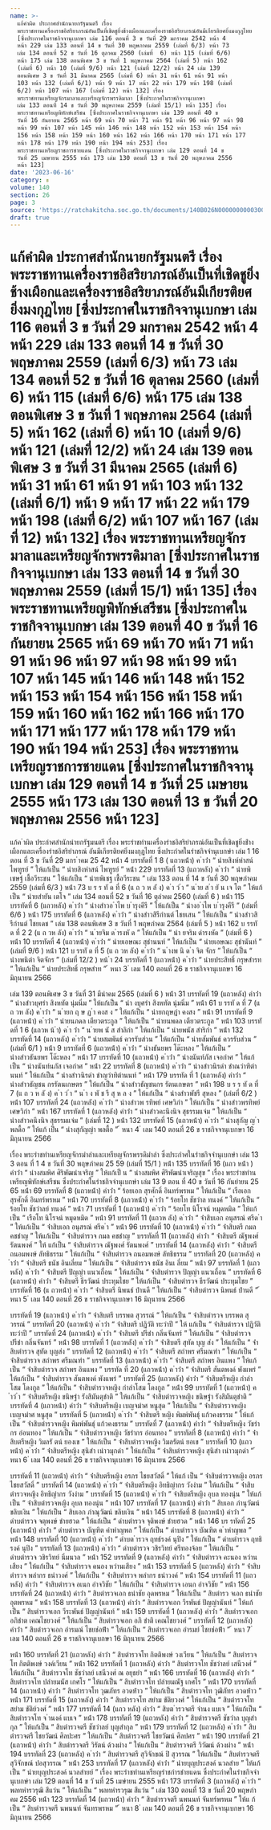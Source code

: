 ```yaml
---
name: >-
  แก้คำผิด ประกาศสำนักนายกรัฐมนตรี เรื่อง
  พระราชทานเครื่องราชอิสริยาภรณ์อันเป็นที่เชิดชูยิ่งช้างเผือกและเครื่องราชอิสริยาภรณ์อันมีเกียรติยศยิ่งมงกุฎไทย
  [ซึ่งประกาศในราชกิจจานุเบกษา เล่ม 116 ตอนที่ 3 ข วันที่ 29 มกราคม 2542 หน้า 4
  หน้า 229 เล่ม 133 ตอนที่ 14 ข วันที่ 30 พฤษภาคม 2559 (เล่มที่ 6/3) หน้า 73
  เล่ม 134 ตอนที่ 52 ข วันที่ 16 ตุลาคม 2560 (เล่มที่  6) หน้า 115 (เล่มที่ 6/6)
  หน้า 175 เล่ม 138 ตอนพิเศษ 3 ข วันที่ 1 พฤษภาคม 2564 (เล่มที่ 5) หน้า 162
  (เล่มที่ 6) หน้า 10 (เล่มที่ 9/6) หน้า 121 (เล่มที่ 12/2) หน้า 24 เล่ม 139
  ตอนพิเศษ 3 ข วันที่ 31 มีนาคม 2565 (เล่มที่ 6) หน้า 31 หน้า 61 หน้า 91 หน้า
  103 หน้า 132 (เล่มที่ 6/1) หน้า 9 หน้า 17 หน้า 22 หน้า 179 หน้า 198 (เล่มที่
  6/2) หน้า 107 หน้า 167 (เล่มที่ 12) หน้า 132] เรื่อง
  พระราชทานเหรียญจักรมาลาและเหรียญจักรพรรดิมาลา [ซึ่งประกาศในราชกิจจานุเบกษา
  เล่ม 133 ตอนที่ 14 ข วันที่ 30 พฤษภาคม 2559 (เล่มที่ 15/1) หน้า 135] เรื่อง
  พระราชทานเหรียญพิทักษ์เสรีชน [ซึ่งประกาศในราชกิจจานุเบกษา เล่ม 139 ตอนที่ 40 ข
  วันที่ 16 กันยายน 2565 หน้า 69 หน้า 70 หน้า 71 หน้า 91 หน้า 96 หน้า 97 หน้า 98
  หน้า 99 หน้า 107 หน้า 145 หน้า 146 หน้า 148 หน้า 152 หน้า 153 หน้า 154 หน้า
  156 หน้า 158 หน้า 159 หน้า 160 หน้า 162 หน้า 166 หน้า 170 หน้า 171 หน้า 177
  หน้า 178 หน้า 179 หน้า 190 หน้า 194 หน้า 253] เรื่อง
  พระราชทานเหรียญราชการชายแดน [ซึ่งประกาศในราชกิจจานุเบกษา เล่ม 129 ตอนที่ 14 ข
  วันที่ 25 เมษายน 2555 หน้า 173 เล่ม 130 ตอนที่ 13 ข วันที่ 20 พฤษภาคม 2556
  หน้า 123]
date: '2023-06-16'
category: ข
volume: 140
section: 26
page: 3
source: 'https://ratchakitcha.soc.go.th/documents/140B026N0000000000300.pdf'
draft: true
---
```


# แก้คำผิด ประกาศสำนักนายกรัฐมนตรี เรื่อง พระราชทานเครื่องราชอิสริยาภรณ์อันเป็นที่เชิดชูยิ่งช้างเผือกและเครื่องราชอิสริยาภรณ์อันมีเกียรติยศยิ่งมงกุฎไทย [ซึ่งประกาศในราชกิจจานุเบกษา เล่ม 116 ตอนที่ 3 ข วันที่ 29 มกราคม 2542 หน้า 4 หน้า 229 เล่ม 133 ตอนที่ 14 ข วันที่ 30 พฤษภาคม 2559 (เล่มที่ 6/3) หน้า 73 เล่ม 134 ตอนที่ 52 ข วันที่ 16 ตุลาคม 2560 (เล่มที่  6) หน้า 115 (เล่มที่ 6/6) หน้า 175 เล่ม 138 ตอนพิเศษ 3 ข วันที่ 1 พฤษภาคม 2564 (เล่มที่ 5) หน้า 162 (เล่มที่ 6) หน้า 10 (เล่มที่ 9/6) หน้า 121 (เล่มที่ 12/2) หน้า 24 เล่ม 139 ตอนพิเศษ 3 ข วันที่ 31 มีนาคม 2565 (เล่มที่ 6) หน้า 31 หน้า 61 หน้า 91 หน้า 103 หน้า 132 (เล่มที่ 6/1) หน้า 9 หน้า 17 หน้า 22 หน้า 179 หน้า 198 (เล่มที่ 6/2) หน้า 107 หน้า 167 (เล่มที่ 12) หน้า 132] เรื่อง พระราชทานเหรียญจักรมาลาและเหรียญจักรพรรดิมาลา [ซึ่งประกาศในราชกิจจานุเบกษา เล่ม 133 ตอนที่ 14 ข วันที่ 30 พฤษภาคม 2559 (เล่มที่ 15/1) หน้า 135] เรื่อง พระราชทานเหรียญพิทักษ์เสรีชน [ซึ่งประกาศในราชกิจจานุเบกษา เล่ม 139 ตอนที่ 40 ข วันที่ 16 กันยายน 2565 หน้า 69 หน้า 70 หน้า 71 หน้า 91 หน้า 96 หน้า 97 หน้า 98 หน้า 99 หน้า 107 หน้า 145 หน้า 146 หน้า 148 หน้า 152 หน้า 153 หน้า 154 หน้า 156 หน้า 158 หน้า 159 หน้า 160 หน้า 162 หน้า 166 หน้า 170 หน้า 171 หน้า 177 หน้า 178 หน้า 179 หน้า 190 หน้า 194 หน้า 253] เรื่อง พระราชทานเหรียญราชการชายแดน [ซึ่งประกาศในราชกิจจานุเบกษา เล่ม 129 ตอนที่ 14 ข วันที่ 25 เมษายน 2555 หน้า 173 เล่ม 130 ตอนที่ 13 ข วันที่ 20 พฤษภาคม 2556 หน้า 123]

แก้ค ําผิด ประกําศสํานักนํายกรัฐมนตรี เรื่อง พระรําชทํานเครื่องรําชอิสริยําภรณ์อันเป็นที่เชิดชูยิ่งช้ํางเผือกและเครื่องรําชอิสริยําภรณ์ อันมีเกียรติยศยิ่งมงกุฎไทย ซึ่งประกําศในรําชกิจจํานุเบกษํา เล่ม 1 16 ตอน ที่ 3 ข วันที่ 29 มกร ําคม 25 42 หน้ํา 4 บรรทัดที่ 1 8 ( แถวหน้ํา) ค ําว่ํา “ นํายสิงห์หําสน์ ไพฑูรย์ ” ให้แก้เป็น “ นํายสิงหําสน์ ไพฑูรย์ ” หน้ํา 229 บรรทัดที่ 13 (แถวหลัง) ค ําว่ํา “ นํายพิเชษฐ์ เชื้อวีระชน ” ให้แก้เป็น “ นํายพิเชฐ เชื้อวีระชน ” เล่ม 133 ตอน ที่ 14 ข วันที่ 30 พฤษภําคม 2559 (เล่มที่ 6/3 ) หน้ํา 73 บ ร ร ทั ด ที่ 6 (แ ถ ว ห ลั ง) ค ํา ว่ ํา “ น ําย ส ํา ยั น เจ โต ” ให้แก้เป็น “ นํายสํายัน เตโจ ” เล่ม 134 ตอนที่ 52 ข วันที่ 16 ตุลําคม 2560 (เล่มที่ 6 ) หน้ํา 115 บรรทัดที่ 6 (แถวหลัง) ค ําว่ํา “ นํางสําวอ ําไพ บ ํารุงคีรี ” ให้แก้เป็น “ นํางอ ําไพ บ ํารุงคีรี ” (เล่มที่ 6/6 ) หน้ํา 175 บรรทัดที่ 6 (แถวหลัง) ค ําว่ํา “ นํางสําวสิรีกํานต์ ไชยเสน ” ให้แก้เป็น “ นํางสําวสิรีกํานต์ ไชยเดช ” เล่ม 138 ตอนพิเศษ 3 ข วันที่ 1 พฤษภําคม 2564 (เล่มที่ 5 ) หน้ํา 162 บ รรทั ด ที่ 2 2 (แ ถ วห ลัง) ค ําว่ํา “ น ํายจิม ด ํารงหั ด ” ให้แก้เป็น “ นํา ยจริม ดํารงหัด ” (เล่มที่ 6 ) หน้ํา 10 บรรทัดที่ 4 (แถวหน้ํา) ค ําว่ํา “ นํายเอษณะ สุธํานนท์ ” ให้แก้เป็น “ นํายเอษณะ สุธํานันท์ ” (เล่มที่ 9/6 ) หน้ํา 121 บ รรทั ด ที่ 5 (แ ถ วห ลัง) ค ําว่ํา “ น ํางพ นิ ด ํา จิต จักร ” ให้แก้เป็น “ นํางพนิตํา จิตจักร ” (เล่มที่ 12/2 ) หน้ ํา 24 บรรทัดที่ 1 (แถวหน้ํา) ค ําว่ํา “ นํายประสิทธิ์ กรุษสํารท ” ให้แก้เป็น “ นํายประสิทธิ์ กรุษสําท ” ้ หนา 3 ่ เลม 140 ตอนที่ 26 ข ราชกิจจานุเบกษา 16 มิถุนายน 2566

เล่ม 139 ตอนพิเศษ 3 ข วันที่ 31 มีนําคม 2565 (เล่มที่ 6 ) หน้ํา 31 บรรทัดที่ 19 (แถวหลัง) คําว่ํา “ นํางสําวบุศรํา สิงหทัต นุ่มนิ่ม ” ให้แก้เป็น “ นํา งบุศรํา สิงหทัต นุ่มนิ่ม ” หน้ํา 61 บ รรทั ด ที่ 7 (แ ถ วห ลัง) ค ําว่ํา “ น ํายก ฤ ษ ฏ ํา คงส ง ” ให้แก้เป็น “ นํายกฤษฎํา คงสง ” หน้ํา 91 บรรทัดที่ 9 (แถวหน้ํา) ค ําว่ํา “ นํายนภดล เตียวตระกูล ” ให้แก้เป็น “ นํายนพดล เตียวตระกูล ” หน้ํา 103 บรรทั ดที่ 1 6 (แถวห น้ ํา) ค ํา ว่ํา “ น ํายพ นั ส สําลิกํา ” ให้แก้เป็น “ นํายพนัส สําริกํา ” หน้ํา 132 บรรทัดที่ 14 (แถวหลัง) ค ําว่ํา “ นํายสมพันธ์ ควรรับส่วน ” ให้แก้เป็น “ นํายสัมพันธ์ ควรรับส่วน ” (เล่มที่ 6/1 ) หน้ํา 9 บรรทัดที่ 6 (แถวหน้ํา) ค ําว่ํา “ นํางธันยพร โต๊ะหลง ” ให้แก้เป็น “ นํางสําวธันยพร โต๊ะหลง ” หน้ํา 17 บรรทัดที่ 10 (แถวหน้ํา) ค ําว่ํา “ นํางนันท์ภัส เจอกําศ ” ให้แก้เป็น “ นํางนันท์นภัส เจอกําศ ” หน้ํา 22 บรรทัดที่ 8 (แถวหน้ํา) ค ําว่ํา “ นํางสําวนิรดํา ชําณวําฑิตํานนท์ ” ให้แก้เป็น “ นํางสําวนิรดํา ชําญวําทิตํานนท์ ” หน้ํา 179 บรรทัด ที่ 1 (แถวหลัง) คําว่ํา “ นํางสําวธัญชน กรรัตนเกษตร ” ให้แก้เป็น “ นํางสําวธัญชนกร รัตนเกษตร ” หน้ํา 198 บ ร ร ทั ด ที่ 7 (แ ถ ว ห ลั ง) ค ํา ว่ ํา “ น ํา ง พั ช รี สุ ห ล ง ” ให้แก้เป็น “ นํางสําวพัชรี สุหลง ” (เล่มที่ 6/2 ) หน้ํา 107 บรรทัดที่ 24 (แถวหลัง) ค ําว่ํา “ นํางสําวพ รทิพย์ เศษวิภํา ” ให้แก้เป็น “ นํางสําวพรทิพย์ เศษวิกํา ” หน้ํา 167 บรรทัดที่ 1 (แถวหลัง) คําว่ํา “ นํางสําวคะนึงนิจ สุธรรมแจ่ม ” ให้แก้เป็น “ นํางสําวคนึงนิจ สุธรรมแจ่ม ” (เล่มที่ 12 ) หน้ํา 132 บรรทัดที่ 15 (แถวหน้ํา) ค ําว่ํา “ นํางสุกัญ ญ ํา พลดื้อ ” ให้แก้ เป็น “ นํางสุกัญญํา พลตื้อ ” ้ หนา 4 ่ เลม 140 ตอนที่ 26 ข ราชกิจจานุเบกษา 16 มิถุนายน 2566

เรื่อง พระรําชทํานเหรียญจักรมําลําและเหรียญจักรพรรดิมําลํา ซึ่งประกําศในรําชกิจจํานุเบกษํา เล่ม 13 3 ตอน ที่ 1 4 ข วันที่ 30 พฤษภําคม 25 59 (เล่มที่ 15/1 ) หน้ํา 135 บรรทัดที่ 16 (แถว หน้ํา ) คําว่ํา “ นํางสมพิศ ศิริพัฒนําเจริญ ” ให้แก้เป็ น “ นํางสมพิศ ศิริพัฒนําเจริญสุข ” เรื่อง พระรําชทํานเหรียญพิทักษ์เสรีชน ซึ่งประกําศในรําชกิจจํานุเบกษํา เล่ม 13 9 ตอน ที่ 40 ข วันที่ 16 กันยํายน 25 65 หน้ํา 69 บรรทัดที่ 8 (แถวหน้ํา) คําว่ํา “ ร้อยเอก สุรศักดิ์ อินทร์พรหม ” ให้แก้เป็น “ เรือเอก สุรศักดิ์ อินทร์พรหม ” หน้ํา 70 บรรทัดที่ 8 (แถวหน้ํา) ค ําว่ํา “ ร้อยโท ชัชวําล ทนงค์ ” ให้แก้เป็น “ ร้อยโท ชัชวําลย์ ทนงค์ ” หน้ํา 71 บรรทัดที่ 1 (แถวหน้ํา) ค ําว่ํา “ ร้อยโท นิโรจน์ หมุดหมิด ” ให้แก้เป็น “ เรือโท นิโรจน์ หมุดหมิด ” หน้ํา 91 บรรทัดที่ 11 (แถวห ลัง) ค ําว่ํา “ จ่ําสิบเอก อนุสรณ์ ศรีด ํา ” ให้แก้เป็น “ จ่ําสิบเอก อนุสรณ์ ศรีค ํา ” หน้ํา 96 บรรทัดที่ 10 (แถวหน้ํา) ค ําว่ํา “ จ่ําสิบตรี กมล คชชําญ ” ให้แก้เป็น “ จ่ําสิบตํารวจ กมล คชชําญ ” บรรทัดที่ 11 (แถวหลัง) คําว่ํา “ จ่ําสิบตรี ณัฐพงศ์ รัตนพงศ์ ” ให้ แก้เป็น “ จ่ําสิบตํารวจ ณัฐพงศ์ รัตนพงศ์ ” บรรทัดที่ 14 (แถวหลัง) คําว่ํา “ จ่ําสิบตรี ถนอมพงษ์ ลัทธิธรรม ” ให้แก้เป็น “ จ่ําสิบตํารวจ ถนอมพงษ์ ลัทธิธรรม ” บรรทัดที่ 20 (แถวหลัง) ค ําว่ํา “ จ่ําสิบตรี ธนัช อินเลี่ยม ” ให้แก้เป็น “ จ่ําสิบตํารวจ ธนัช อินเ ลี่ยม ” หน้ํา 97 บรรทัดที่ 1 (แถวหลัง) ค ําว่ํา “ จ่ําสิบตรี ปัญญํา แนวเถื่อน ” ให้แก้เป็น “ จ่ําสิบตํารวจ ปัญญํา แนวเถื่อน ” บรรทัดที่ 6 (แถวหน้ํา) คําว่ํา “ จ่ําสิบตรี ธีรวัฒน์ ประทุมไชย ” ให้แก้เป็น “ จ่ําสิบตํารวจ ธีรวัฒน์ ประทุมไชย ” บรรทัดที่ 16 (แ ถวหน้ํา) ค ําว่ํา “ จ่ําสิบตรี นิพนธ์ ปํานดี ” ให้แก้เป็น “ จ่ําสิบตํารวจ นิพนธ์ ปํานดี ” ้ หนา 5 ่ เลม 140 ตอนที่ 26 ข ราชกิจจานุเบกษา 16 มิถุนายน 2566

บรรทัดที่ 19 (แถวหน้ํา) ค ําว่ํา “ จ่ําสิบตรี บรรพต สุวรรณ์ ” ให้แก้เป็น “ จ่ําสิบตํารวจ บรรพต สุวรรณ์ ” บรรทัดที่ 20 (แถวหน้ํา) ค ําว่ํา “ จ่ําสิบตรี ปฏิวัติ ทะวําปี ” ให้ แก้เป็น “ จ่ําสิบตํารวจ ปฏิวัติ ทะวําปี ” บรรทัดที่ 24 (แถวหน้ํา) ค ําว่ํา “ จ่ําสิบตรี ปรีชํา กลิ่นจันทร์ ” ให้แก้เป็น “ จ่ําสิบตํารวจ ปรีชํา กลิ่นจันทร์ ” หน้ํา 98 บรรทัดที่ 1 (แถวหลัง) ค ําว่ํา “ จ่ําสิบตรี สุทัด บุญ ส่ง ” ให้แก้เป็น “ จ่ําสิบตํารวจ สุทัด บุญส่ง ” บรรทัดที่ 12 (แถวหน้ํา) ค ําว่ํา “ จ่ําสิบตรี สถําพร ศรีมณฑํา ” ให้แก้เป็น “ จ่ําสิบตํารวจ สถําพร ศรีมณฑํา ” บรรทัดที่ 13 (แถวหน้ํา) ค ําว่ํา “ จ่ําสิบตรี สถําพร อินแพง ” ให้แก้เป็น “ จ่ําสิบตํารวจ สถําพร อินแพง ” บรรทัด ที่ 20 (แถวหน้ํา) ค ําว่ํา “ จ่ําสิบตรี สันตพงค์ พังแพร่ ” ให้แก้เป็น “ จ่ําสิบตํารวจ สันตพงค์ พังแพร่ ” บรรทัดที่ 25 (แถวหลัง) คําว่ํา “ จ่ําสิบตรีหญิง กําลําโสม โดงกูล ” ให้แก้เป็น “ จ่ําสิบตํารวจหญิง กําลําโสม โดงกูล ” หน้ํา 99 บรรทัดที่ 1 (แถวหน้ํา) ค ําว่ ํา “ จ่ําสิบตรีหญิง ขนิษฐํา รังสิมันตุชําติ ” ให้แก้เป็น “ จ่ําสิบตํารวจหญิง ขนิษฐํา รังสิมันตุชําติ ” บรรทัดที่ 4 (แถวหน้ํา) คําว่ํา “ จ่ําสิบตรีหญิง เบญจมําศ หนูสุด ” ให้แก้เป็น “ จ่ําสิบตํารวจหญิง เบญจมําศ หนูสุด ” บรรทัดที่ 5 (แถวหน้ํา) ค ําว่ํา “ จ่ําสิบตรี หญิง พิมพ์พันธุ์ แก้วคงธรรม ” ให้แก้เป็น “ จ่ําสิบตํารวจหญิง พิมพ์พันธุ์ แก้วคงธรรม ” บรรทัดที่ 7 (แถวหน้ํา) คําว่ํา “ จ่ําสิบตรีหญิง วัชรํากร อ่อนทอง ” ให้แก้เป็น “ จ่ําสิบตํารวจหญิง วัชรํากร อ่อนทอง ” บรรทัดที่ 8 (แถวหน้ํา) คําว่ํา “ จ่ําสิบตรีหญิง วิมลรั ตน์ ยองเข ” ให้แก้เป็น “ จ่ําสิบตํารวจหญิง วิมลรัตน์ ยอเข ” บรรทัดที่ 10 (แถวหน้ํา) ค ําว่ํา “ จ่ําสิบตรีหญิง สุนิสํา เนําวมุกดํา ” ให้แก้เป็น “ จ่ําสิบตํารวจหญิง สุนิสํา เนําวมุกดํา ” ้ หนา 6 ่ เลม 140 ตอนที่ 26 ข ราชกิจจานุเบกษา 16 มิถุนายน 2566

บรรทัดที่ 11 (แถวหน้ํา) คําว่ํา “ จ่ําสิบตรีหญิง อรภร ไชยสวัสดิ์ ” ให้แก้ เป็น “ จ่ําสิบตํารวจหญิง อรภร ไชยสวัสดิ์ ” บรรทัดที่ 14 (แถวหน้ํา) ค ําว่ํา “ จ่ําสิบตรีหญิง อิทธิญํากร วังงําม ” ให้แก้เป็น “ จ่ําสิบตํารวจหญิง อิทธิญํากร วังงําม ” บรรทัดที่ 15 (แถวหน้ํา) ค ําว่ํา “ จ่ําสิบตรีหญิง อุบล ทองนุ่น ” ให้แก้เป็น “ จ่ําสิบตํารวจหญิง อุบล ทองนุ่น ” หน้ํา 107 บรรทัดที่ 17 (แถวหน้ํา) คําว่ํา “ สิบเอก ภํานุวัฒน์ ขลิบเงิน ” ให้แก้เป็น “ สิบเอก ภําณุวัฒน์ ขลิบเงิน ” หน้ํา 145 บรรทัดที่ 8 (แถวหน้ํา) คําว่ํา “ ดําบตํารวจ จตุพงษ์ ชํายฮวด ” ให้แก้เป็น “ ดําบตํารวจ จุติพงษ์ ชํายฮวด ” หน้ํา 146 บร รทัดที่ 25 (แถวหน้ํา) คําว่ํา “ ดําบตํารวจ บัญฑิต คําหําญพล ” ให้แก้เป็น “ ดําบตํารวจ บัณฑิต ค ําหําญพล ” หน้ํา 148 บรรทัดที่ 10 (แถวหน้ํา) ค ําว่ํา “ ดําบต ํารวจ ฤทธ์รงค์ นุปิง ” ให้แก้เป็น “ ดําบตํารวจ ฤทธิรงค์ นุปิง ” บรรทัดที่ 13 (แถวหน้ํา) ค ําว่ํา “ ดําบตํารวจ วชิรวิทย์ ศรีทองจ้อย ” ให้แก้เป็น “ ดําบตํารวจ วชิรวิทย์ นิ่มนวล ” หน้ํา 152 บรรทัดที่ 9 (แถวหลัง) คําว่ํา “ จ่ําสิบตํารวจ คะนอง หวํานเสียง ” ให้แก้เป็น “ จ่ําสิบตํารวจ คนอง หวํานเสียง ” หน้ํา 153 บรรทัดที่ 5 (แถวหลัง) คําว่ํา “ จ่ําสิบตํารวจ พลํากร ธนําวงศ์ ” ให้แก้เป็น “ จ่ําสิบตํารวจ พลํากร ธนําวงค์ ” หน้ํา 154 บรรทัดที่ 11 (แถวหลัง) คําว่ํา “ จ่ําสิบตํารวจ อเนก อําจวิชัย ” ให้แก้เป็น “ จ่ําสิบตํารวจ เอนก อําจวิชัย ” หน้ํา 156 บรรทัดที่ 24 (แถวหน้ํา) คําว่ํา “ สิบตํารวจเอก ธนําชัย อุดพรหม ” ให้แก้เป็น “ สิบตํารว จเอก ธนําชัย อุตพรหม ” หน้ํา 158 บรรทัดที่ 13 (แถวหน้ํา) คําว่ํา “ สิบตํารวจเอก วีรพันธ์ ปัญญํานันท์ ” ให้แก้เป็น “ สิบตํารวจเอก วีระพันธ์ ปัญญํานันท์ ” หน้ํา 159 บรรทัดที่ 1 (แถวหลัง) คําว่ํา “ สิบตํารวจเอก อภิชําต เคณไชยวงศ์ ” ให้แก้เป็น “ สิบตํารวจเอก อภิ ชําติ เคณไชยวงศ์ ” บรรทัดที่ 12 (แถวหลัง) คําว่ํา “ สิบตํารวจเอก อํารมณ์ ไชยช่อฟ้ํา ” ให้แก้เป็น “ สิบตํารวจเอก อํารมย์ ไชยช่อฟ้ํา ” ้ หนา 7 ่ เลม 140 ตอนที่ 26 ข ราชกิจจานุเบกษา 16 มิถุนายน 2566

หน้ํา 160 บรรทัดที่ 21 (แถวหลัง) คําว่ํา “ สิบตํารวจโท กิตติพงษ์ วงเวียน ” ให้แก้เป็น “ สิบตํารวจโท กิตติพงษ์ วงค์เวียน ” หน้ํา 162 บรรทัดที่ 1 (แถวหลัง) คําว่ํา “ สิบตํารวจโท ชัชวําลย์ เสนีวงศ์ ” ให้แก้เป็น “ สิบตํารวจโท ชัชวําลย์ เสนีวงศ์ ณ อยุธยํา ” หน้ํา 166 บรรทัดที่ 16 (แถวหลัง) คําว่ํา “ สิบตํารวจโท ปลํายมนัส เกศโร ” ให้แก้เป็น “ สิบตํารวจโท ปลํายมณัฐ เกศโร ” หน้ํา 170 บรรทัดที่ 14 (แถวหน้ํา) คําว่ํา “ สิบตํารวจโท วุฒภัทร อวดห้ําว ” ให้แก้เป็น “ สิบตํารวจโท วุฒิภัทร อวดห้ําว ” หน้ํา 171 บรรทัดที่ 15 (แถวหลัง) คําว่ํา “ สิบตํารวจโท สยําม ขัติยวงศ์ ” ให้แก้เป็น “ สิบตํารวจโท สยําม ขัติย์วงศ์ ” หน้ํา 177 บรรทัดที่ 14 (แถว หลัง) คําว่ํา “ สิบต ํารวจตรี จํานง แบเจ ” ให้แก้เป็น “ สิบตํารวจโท จ ํานงค์ แบเจ ” หน้ํา 178 บรรทัดที่ 19 (แถวหลัง) คําว่ํา “ สิบตํารวจตรี ชัชวําล บุญสํากุล ” ให้แก้เป็น “ สิบตํารวจตรี ชัชวําลย์ บุญสํากุล ” หน้ํา 179 บรรทัดที่ 12 (แถวหลัง) ค ําว่ํา “ สิบตํารวจตรี ไชยวัฒน์ ศิลปะศร ” ให้แก้เป็น “ สิบตํารวจตรี ไชยวัฒน์ ศิลปศร ” หน้ํา 190 บรรทัดที่ 21 (แถวหน้ํา) คําว่ํา “ สิบตํารวจตรี วิรัตน์ ด้วงผําง ” ให้แก้เป็น “ สิบตํารวจตรี วิวัฒน์ ด้วงผําง ” หน้ํา 194 บรรทัดที่ 23 (แถวหลัง) ค ําว่ํา “ สิบตํารวจตรี สุวิจักขณ์ ปิ สุวรรณ ” ให้แก้เป็น “ สิบตํารวจตรี สุวิจักขณ์ ปอสุวรรณ ” หน้ํา 253 บรรทัดที่ 17 (แถวหลัง) คําว่ํา “ นํายบุญประสงค์ นวลสําย ” ให้แก้เป็น “ นํายบุญประสงค์ นวลสํายย์ ” เรื่อง พระรําชทํานเหรียญรําชกํารชํายแดน ซึ่งประกําศในรําชกิจจํานุเบกษํา เล่ม 129 ตอนที่ 14 ข วั นที่ 25 เมษํายน 2555 หน้ํา 173 บรรทัดที่ 3 (แถวหลัง) ค ําว่ํา “ พลทหํารวรุฒิ สีแว่น ” ให้แก้เป็น “ พลทหํารวรุฒ สีแว่น ” เล่ม 130 ตอนที่ 13 ข วันที่ 20 พฤษภําคม 2556 หน้ํา 123 บรรทัดที่ 14 (แถวหน้ํา) คําว่ํา “ สิบตํารวจตรี นพนนท์ จันทร์พรหม ” ให้แ ก้เป็น “ สิบตํารวจตรี นพนนท์ จันทรพรหม ” ้ หนา 8 ่ เลม 140 ตอนที่ 26 ข ราชกิจจานุเบกษา 16 มิถุนายน 2566
